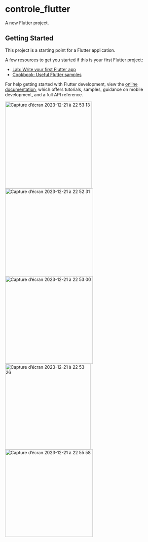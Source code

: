 # controle_flutter

A new Flutter project.

## Getting Started

This project is a starting point for a Flutter application.

A few resources to get you started if this is your first Flutter project:

- [Lab: Write your first Flutter app](https://docs.flutter.dev/get-started/codelab)
- [Cookbook: Useful Flutter samples](https://docs.flutter.dev/cookbook)

For help getting started with Flutter development, view the
[online documentation](https://docs.flutter.dev/), which offers tutorials,
samples, guidance on mobile development, and a full API reference.

<img width="281" alt="Capture d’écran 2023-12-21 à 22 53 13" src="https://github.com/rifaielarbi/fluter_number_picker/assets/153360442/55b5eac6-594a-453f-aca3-9b3da4eb7006">

<img width="285" alt="Capture d’écran 2023-12-21 à 22 52 31" src="https://github.com/rifaielarbi/fluter_number_picker/assets/153360442/8de20752-c952-4f00-96a3-7ed2f6acb2b2">

<img width="284" alt="Capture d’écran 2023-12-21 à 22 53 00" src="https://github.com/rifaielarbi/fluter_number_picker/assets/153360442/0fb11c7d-6279-427d-8b43-93008eaab702">

<img width="277" alt="Capture d’écran 2023-12-21 à 22 53 26" src="https://github.com/rifaielarbi/fluter_number_picker/assets/153360442/829c4eb9-09a6-48c3-b757-15d28a746dda">

<img width="284" alt="Capture d’écran 2023-12-21 à 22 55 58" src="https://github.com/rifaielarbi/fluter_number_picker/assets/153360442/bd7eb5fa-a789-4f43-b9a9-97fcbca9854d">






